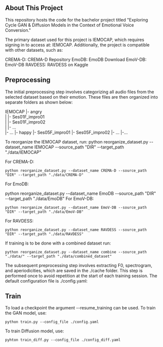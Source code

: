 ## About This Project
This repository hosts the code for the bachelor project titled "Exploring Cycle GAN & Diffusion Models in the Context of Emotional Voice Conversion."

The primary dataset used for this project is IEMOCAP, which requires signing in to access at: IEMOCAP. Additionally, the project is compatible with other datasets, such as:

CREMA-D: CREMA-D Repository
EmoDB: EmoDB Download
EmoV-DB: EmoV-DB
RAVDESS: RAVDESS on Kaggle

## Preprocessing 
The initial preprocessing step involves categorizing all audio files from the selected dataset based on their emotion. These files are then organized into separate folders as shown below:

IEMOCAP
  |- angry  
  |     |- Ses01F_impro01  
  |     |- Ses01F_impro02  
  |     |- ...  
  |- ...
  |- happy
        |- Ses05F_impro01
        |- Ses05F_impro02
        |- ...
  |-...

To reorganize the IEMOCAP dataset, run: python reorganize_dataset.py --dataset_name IEMOCAP --source_path "DIR" --target_path "./data/IEMOCAP"

For CREMA-D:
```
python reorganize_dataset.py --dataset_name CREMA-D --source_path "DIR" --target_path "./data/CREMA-D"
```
For EmoDB:

python reorganize_dataset.py --dataset_name EmoDB --source_path "DIR" --target_path "./data/EmoDB"
For EmoV-DB:
```
python reorganize_dataset.py --dataset_name EmoV-DB --source_path "DIR" --target_path "./data/EmoV-DB"
```
For RAVDESS:
```
python reorganize_dataset.py --dataset_name RAVDESS --source_path "DIR" --target_path "./data/RAVDESS"
```
If training is to be done with a combined dataset run:
```
python reorganize_dataset.py --dataset_name combine --source_path "./data/" --target_path "./data/combined_dataset"
```
The subsequent preprocessing step involves extracting F0, spectrogram, and aperiodicities, which are saved in the ./cache folder. This step is performed once to avoid repetition at the start of each training session. The default configuration file is ./config.yaml:

## Train
To load a checkpoint the argument --resume_training can be used. To train the GAN model, use:
```
python train.py --config_file ./config.yaml
```
To train Diffusion model, use:
```
pyhton train_diff.py --config_file ./config_diff.yaml
```











